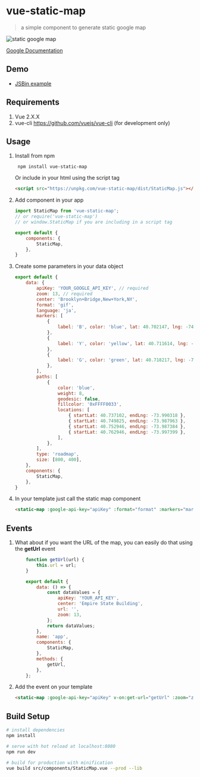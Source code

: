 # vue-static-map

> a simple component to generate static google map

![static google map](https://user-images.githubusercontent.com/461124/28100714-6c896d1e-6689-11e7-8a38-327dfe4b6ff5.png)

[Google Documentation](https://developers.google.com/maps/documentation/static-maps/intro)

## Demo

- [JSBin example](http://jsbin.com/gizixekilu/edit?html,js,output)

## Requirements

1. Vue 2.X.X
2. vue-cli https://github.com/vuejs/vue-cli (for development only)

## Usage

1. Install from npm

		npm install vue-static-map

	Or include in your html using the script tag
	```html
	<script src="https://unpkg.com/vue-static-map/dist/StaticMap.js"></script>
	```

2. Add component in your app

	```javascript
	import StaticMap from 'vue-static-map';
	// or require('vue-static-map')
	// or window.StaticMap if you are including in a script tag

	export default {
		components: {
			StaticMap,
		},
	}

	```

3. Create some parameters in your data object

	```javascript
	export default {
		data: {
			apiKey: 'YOUR_GOOGLE_API_KEY', // required
			zoom: 13, // required
			center: 'Brooklyn+Bridge,New+York,NY',
			format: 'gif',
			language: 'ja',
			markers: [
				{
					label: 'B', color: 'blue', lat: 40.702147, lng: -74.015794, size: 'normal',
				},
				{
					label: 'Y', color: 'yellow', lat: 40.711614, lng: -74.012318, size: 'tiny',
				},
				{
					label: 'G', color: 'green', lat: 40.718217, lng: -74.015794, size: 'small', icon: 'http://www.airsoftmap.net/images/pin_map.png',
				},
			],
			paths: [
				{
					color: 'blue',
					weight: 8,
					geodesic: false,
					fillcolor: '0xFFFF0033',
					locations: [
						{ startLat: 40.737102, endLng: -73.990318 },
						{ startLat: 40.749825, endLng: -73.987963 },
						{ startLat: 40.752946, endLng: -73.987384 },
						{ startLat: 40.762946, endLng: -73.997399 },
					],
				},
			],
			type: 'roadmap',
			size: [800, 400],
		},
		components: {
			StaticMap,
		},
	}
	```

4. In your template just call the static map component

	```html
	<static-map :google-api-key="apiKey" :format="format" :markers="markers" :zoom="zoom" :center="center" :size="size" :type="type" :paths="paths" :language="language"></static-map>
	```

## Events

1. What about if you want the URL of the map, you can easily do that using the **getUrl** event

	```javascript
		function getUrl(url) {
			this.url = url;
		}

		export default {
			data: () => {
				const dataValues = {
					apiKey: 'YOUR_API_KEY',
					center: 'Empire State Building',
					url: '',
					zoom: 13,
				};
				return dataValues;
			},
			name: 'app',
			components: {
				StaticMap,
			},
			methods: {
				getUrl,
			},
		};
	```

2. Add the event on your template

	```html
	<static-map :google-api-key="apiKey" v-on:get-url="getUrl" :zoom="zoom" :center="center"></static-map>
	```

## Build Setup

``` bash
# install dependencies
npm install

# serve with hot reload at localhost:8080
npm run dev

# build for production with minification
vue build src/components/StaticMap.vue --prod --lib
```
